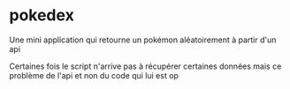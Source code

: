 # pokedex
Une mini application qui retourne un pokémon aléatoirement à partir d'un api

Certaines fois le script n'arrive pas à récupérer certaines données mais ce problème de l'api et non du code qui lui est op
